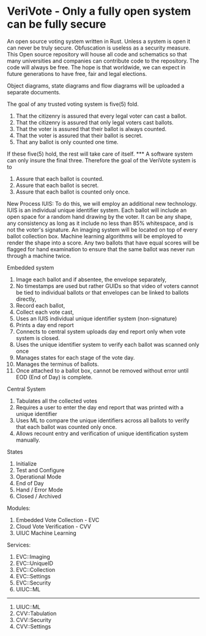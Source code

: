 # VeriVote - Only a fully open system can be fully secure
An open source voting system written in Rust. Unless a system is open it can never be truly secure. Obfuscation is useless as a security measure. This Open source repository will house all code and schematics so that many universities and companies can contribute code to the repository. The code will always be free. The hope is that worldwide, we can expect in future generations to have free, fair and legal elections. 

Object diagrams, state diagrams and flow diagrams will be uploaded a separate documents. 

The goal of any trusted voting system is five(5) fold. 
1) That the citizenry is assured that every legal voter can cast a ballot.
2) That the citizenry is assured that only legal voters cast ballots.
3) That the voter is assured that their ballot is always counted.
4) That the voter is assured that their ballot is secret.
5) That any ballot is only counted one time. 

If these five(5) hold, the rest will take care of itself. 
*** A software system can only insure the final three.
Therefore the goal of the VeriVote system is to
1) Assure that each ballot is counted.
2) Assure that each ballot is secret.
3) Assure that each ballot is counted only once.

New Process IUIS:
To do this, we will employ an additional new technology. IUIS is an individual unique identifier system. Each ballot will include an open space for a random hand drawing by the voter. It can be any shape, any consistency as long as it include no less than 85% whitespace, and is not the voter's signature.  An imaging system will be located on top of every ballot collection box. Machine learning algorithms will be employed to render the shape into a score. Any two ballots that have equal scores will be flagged for hand examination to ensure that the same ballot was never run through a machine twice. 

Embedded system
  1) Image each ballot and if absentee, the envelope separately,
  2) No timestamps are used but rather GUIDs so that video of voters cannot be tied to individual ballots or that envelopes can be linked to ballots directly, 
  3) Record each ballot, 
  4) Collect each vote cast, 
  5) Uses an IUIS individual unique identifier system (non-signature)
  6) Prints a day end report
  7) Connects to central system uploads day end report only when vote system is closed.
  8) Uses the unique identifier system to verify each ballot was scanned only once
  9) Manages states for each stage of the vote day.
  10) Manages the terminus of ballots.
  11) Once attached to a ballot box, cannot be removed without error until EOD (End of Day) is complete.

Central System 
  1) Tabulates all the collected votes
  2) Requires a user to enter the day end report that was printed with a unique identifier
  3) Uses ML to compare the unique identifiers across all ballots to verify that each ballot was counted only once. 
  4) Allows recount entry and verification of unique identification system manually.

States
  1) Initialize
  2) Test and Configure
  3) Operational Mode
  4) End of Day
  5) Hand / Error Mode
  6) Closed / Archived
  
Modules:
  1) Embedded Vote Collection - EVC
  2) Cloud Vote Verification - CVV
  3) UIUC Machine Learning

Services:
  1) EVC::Imaging
  2) EVC::UniqueID
  3) EVC::Collection
  4) EVC::Settings
  5) EVC::Security
  6) UIUC::ML
--------
  1) UIUC::ML
  2) CVV::Tabulation
  3) CVV::Security
  4) CVV::Settings
